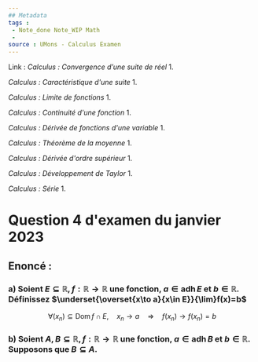 ```yaml
---
## Metadata
tags : 
 - Note_done Note_WIP Math
 - 
source : UMons - Calculus Examen
---
```


Link :
_Calculus : Convergence d’une suite de réel_
1.

_Calculus : Caractéristique d'une suite_
1.

_Calculus : Limite de fonctions_
1.

_Calculus : Continuité d'une fonction_
1.

_Calculus : Dérivée de fonctions d'une variable_
1.

_Calculus : Théorème de la moyenne_
1.

_Calculus : Dérivée d'ordre supérieur_
1.

_Calculus : Développement de Taylor_
1.

_Calculus : Série_
1. 

# Question 4 d'examen du janvier 2023
## Enoncé : 
### a) Soient $E ⊆ \mathbb{R}, f : \mathbb{R} → \mathbb{R}$ une fonction, $a ∈ \operatorname{adh}E$ et $b ∈ \mathbb{R}$. Définissez $\underset{\overset{x\to a}{x\in E}}{\lim}f(x)=b$ 
$$\forall (x_n)\subseteq\operatorname{Dom}f\cap E,\quad x_n\to a\quad\Rightarrow\quad f(x_n)\to f(x_n)=b$$
### b) Soient $A,B ⊆ \mathbb{R}, f : \mathbb{R} → \mathbb{R}$ une fonction, $a ∈ \operatorname{adh}B$ et $b ∈ \mathbb{R}$. Supposons que $B ⊆ A$.
#### 